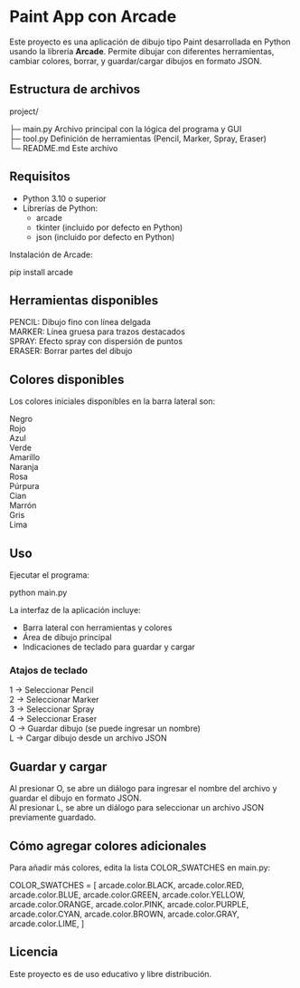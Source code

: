 # Paint App con Arcade

Este proyecto es una aplicación de dibujo tipo Paint desarrollada en Python usando la librería **Arcade**. Permite dibujar con diferentes herramientas, cambiar colores, borrar, y guardar/cargar dibujos en formato JSON.

## Estructura de archivos

project/

├─ main.py       Archivo principal con la lógica del programa y GUI  
├─ tool.py       Definición de herramientas (Pencil, Marker, Spray, Eraser)  
└─ README.md     Este archivo  

## Requisitos

- Python 3.10 o superior  
- Librerías de Python:
  - arcade
  - tkinter (incluido por defecto en Python)
  - json (incluido por defecto en Python)

Instalación de Arcade:

pip install arcade

## Herramientas disponibles

PENCIL: Dibujo fino con línea delgada  
MARKER: Línea gruesa para trazos destacados  
SPRAY: Efecto spray con dispersión de puntos  
ERASER: Borrar partes del dibujo

## Colores disponibles

Los colores iniciales disponibles en la barra lateral son:

Negro  
Rojo  
Azul  
Verde  
Amarillo  
Naranja  
Rosa  
Púrpura  
Cian  
Marrón  
Gris  
Lima  

## Uso

Ejecutar el programa:

python main.py

La interfaz de la aplicación incluye:

- Barra lateral con herramientas y colores  
- Área de dibujo principal  
- Indicaciones de teclado para guardar y cargar  

### Atajos de teclado

1 → Seleccionar Pencil  
2 → Seleccionar Marker  
3 → Seleccionar Spray  
4 → Seleccionar Eraser   
O → Guardar dibujo (se puede ingresar un nombre)  
L → Cargar dibujo desde un archivo JSON  

## Guardar y cargar

Al presionar O, se abre un diálogo para ingresar el nombre del archivo y guardar el dibujo en formato JSON.  
Al presionar L, se abre un diálogo para seleccionar un archivo JSON previamente guardado.  

## Cómo agregar colores adicionales

Para añadir más colores, edita la lista COLOR_SWATCHES en main.py:

COLOR_SWATCHES = [
    arcade.color.BLACK,
    arcade.color.RED,
    arcade.color.BLUE,
    arcade.color.GREEN,
    arcade.color.YELLOW,
    arcade.color.ORANGE,
    arcade.color.PINK,
    arcade.color.PURPLE,
    arcade.color.CYAN,
    arcade.color.BROWN,
    arcade.color.GRAY,
    arcade.color.LIME,
]

## Licencia

Este proyecto es de uso educativo y libre distribución.
